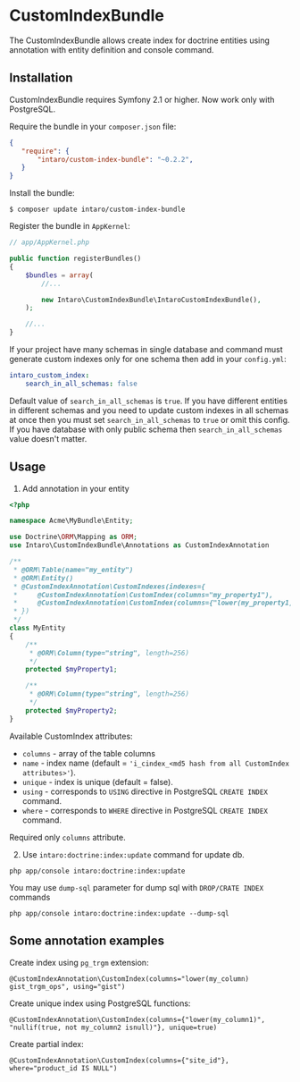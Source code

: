 # CustomIndexBundle

The CustomIndexBundle allows create index for doctrine entities using annotation with entity definition and console command.

## Installation

CustomIndexBundle requires Symfony 2.1 or higher. Now work only with PostgreSQL.

Require the bundle in your `composer.json` file:

 ```json
{
    "require": {
        "intaro/custom-index-bundle": "~0.2.2",
    }
}
```

Install the bundle:

```
$ composer update intaro/custom-index-bundle
```

Register the bundle in `AppKernel`:

```php
// app/AppKernel.php

public function registerBundles()
{
    $bundles = array(
        //...

        new Intaro\CustomIndexBundle\IntaroCustomIndexBundle(),
    );

    //...
}
```

If your project have many schemas in single database and command must generate custom indexes only for one schema then add in your `config.yml`:

```yaml
intaro_custom_index:
    search_in_all_schemas: false

```

Default value of `search_in_all_schemas` is `true`.
If you have different entities in different schemas and you need to update custom indexes in all schemas at once then you must set `search_in_all_schemas` to `true` or omit this config.
If you have database with only public schema then `search_in_all_schemas` value doesn't matter.

## Usage

1) Add annotation in your entity

```php
<?php

namespace Acme\MyBundle\Entity;

use Doctrine\ORM\Mapping as ORM;
use Intaro\CustomIndexBundle\Annotations as CustomIndexAnnotation

/**
 * @ORM\Table(name="my_entity")
 * @ORM\Entity()
 * @CustomIndexAnnotation\CustomIndexes(indexes={
 *     @CustomIndexAnnotation\CustomIndex(columns="my_property1"),
 *     @CustomIndexAnnotation\CustomIndex(columns={"lower(my_property1)", "lower(my_property2)"})
 * })
 */
class MyEntity
{
    /**
     * @ORM\Column(type="string", length=256)
     */
    protected $myProperty1;

    /**
     * @ORM\Column(type="string", length=256)
     */
    protected $myProperty2;
}
```

Available CustomIndex attributes:

* `columns` - array of the table columns
* `name` - index name (default = `'i_cindex_<md5 hash from all CustomIndex attributes>'`).
* `unique` - index is unique (default = false).
* `using` - corresponds to `USING` directive in PostgreSQL `CREATE INDEX` command.
* `where` - corresponds to `WHERE` directive in PostgreSQL `CREATE INDEX` command.

Required only `columns` attribute.

2) Use `intaro:doctrine:index:update` command for update db.

```
php app/console intaro:doctrine:index:update
```

You may use `dump-sql` parameter for dump sql with `DROP/CRATE INDEX` commands

```
php app/console intaro:doctrine:index:update --dump-sql
```

## Some annotation examples

Create index using `pg_trgm` extension:
```
@CustomIndexAnnotation\CustomIndex(columns="lower(my_column) gist_trgm_ops", using="gist")
```

Create unique index using PostgreSQL functions:
```
@CustomIndexAnnotation\CustomIndex(columns={"lower(my_column1)", "nullif(true, not my_column2 isnull)"}, unique=true)
```

Create partial index:
```
@CustomIndexAnnotation\CustomIndex(columns={"site_id"}, where="product_id IS NULL")
```
